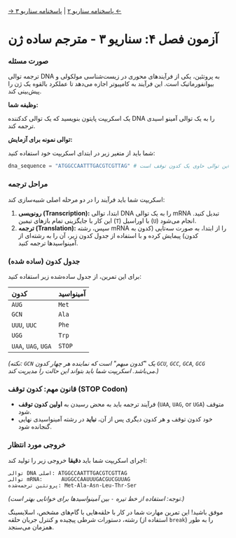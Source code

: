 [→ پاسخنامه سناریو ۲](./scenario-02-answers.md) | [پاسخنامه سناریو ۳ ←](./scenario-03-answers.md)

# آزمون فصل ۴: سناریو ۳ - مترجم ساده ژن

### صورت مسئله

ترجمه توالی DNA به پروتئین، یکی از فرآیندهای محوری در زیست‌شناسی مولکولی و بیوانفورماتیک است. این فرآیند به کامپیوتر اجازه می‌دهد تا عملکرد بالقوه یک ژن را پیش‌بینی کند.

**وظیفه شما:**

یک اسکریپت پایتون بنویسید که یک توالی کدکننده DNA را به یک توالی آمینو اسیدی ترجمه کند.

**توالی نمونه برای آزمایش:**

شما باید از متغیر زیر در ابتدای اسکریپت خود استفاده کنید:

```python
dna_sequence = "ATGGCCAATTTGACGTCGTTAG" # این توالی حاوی یک کدون توقف است
```

### مراحل ترجمه

اسکریپت شما باید فرآیند را در دو مرحله اصلی شبیه‌سازی کند:

1.  **رونویسی (Transcription):** ابتدا، توالی DNA را به یک توالی mRNA تبدیل کنید. این کار با جایگزینی تمام بازهای تیمین (`T`) با اوراسیل (`U`) انجام می‌شود.
2.  **ترجمه (Translation):** سپس، رشته mRNA را از ابتدا، به صورت سه‌تایی (کدون به کدون) پیمایش کرده و با استفاده از جدول کدون زیر، آن را به رشته‌ای از آمینواسیدها ترجمه کنید.

### جدول کدون (ساده شده)

برای این تمرین، از جدول ساده‌شده زیر استفاده کنید:

| کدون                | آمینواسید |
| :------------------ | :-------- |
| `AUG`               | `Met`     |
| `GCN`               | `Ala`     |
| `UUU`, `UUC`        | `Phe`     |
| `UGG`               | `Trp`     |
| `UAA`, `UAG`, `UGA` | `STOP`    |

_(نکته: `GCN` یک "کدون مبهم" است که نماینده هر چهار کدون `GCU`, `GCC`, `GCA`, `GCG` می‌باشد. اسکریپت شما باید بتواند این حالت را مدیریت کند.)_

### قانون مهم: کدون توقف (STOP Codon)

- فرآیند ترجمه باید به محض رسیدن به **اولین کدون توقف** (`UAA`, `UAG`, or `UGA`) متوقف شود.
- خود کدون توقف و هر کدون دیگری پس از آن، **نباید** در رشته آمینواسیدی نهایی گنجانده شود.

### خروجی مورد انتظار

اجرای اسکریپت شما باید **دقیقا** خروجی زیر را تولید کند:

```
توالی DNA اصلی: ATGGCCAATTTGACGTCGTTAG
توالی mRNA:      AUGGCCAAUUUGACGUCGUUAG
پروتئین ترجمه‌شده: Met-Ala-Asn-Leu-Thr-Ser
```

_(توجه: استفاده از خط تیره `-` بین آمینواسیدها برای خوانایی بهتر است.)_

موفق باشید! این تمرین مهارت شما در کار با حلقه‌هایی با گام‌های مشخص، اسلایسینگ رشته، دستورات شرطی پیچیده و کنترل جریان حلقه (استفاده از `break`) را به طور همزمان می‌سنجد.
